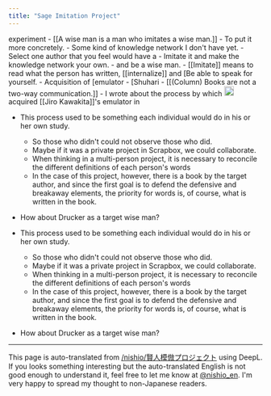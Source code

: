 ```yaml
---
title: "Sage Imitation Project"
---
```


experiment
    - [[A wise man is a man who imitates a wise man.]]
    - To put it more concretely.
            - Some kind of knowledge network I don't have yet.
            - Select one author that you feel would have a
            - Imitate it and make the knowledge network your own.
        - and be a wise man.
            - [[Imitate]] means to read what the person has written, [[internalize]] and [Be able to speak for yourself.
                - Acquisition of [emulator
            - [Shuhari
        - [[(Column) Books are not a two-way communication.]]
        - I wrote about the process by which <img src='https://scrapbox.io/api/pages/nishio-en/nishio/icon' alt='nishio.icon' height="19.5"/> acquired [[Jiro Kawakita]]'s emulator in
- This process used to be something each individual would do in his or her own study.
    - So those who didn't could not observe those who did.
    - Maybe if it was a private project in Scrapbox, we could collaborate.
    - When thinking in a multi-person project, it is necessary to reconcile the different definitions of each person's words
    - In the case of this project, however, there is a book by the target author, and since the first goal is to defend the defensive and breakaway elements, the priority for words is, of course, what is written in the book.
- How about Drucker as a target wise man?


- This process used to be something each individual would do in his or her own study.
    - So those who didn't could not observe those who did.
    - Maybe if it was a private project in Scrapbox, we could collaborate.
    - When thinking in a multi-person project, it is necessary to reconcile the different definitions of each person's words
    - In the case of this project, however, there is a book by the target author, and since the first goal is to defend the defensive and breakaway elements, the priority for words is, of course, what is written in the book.
- How about Drucker as a target wise man?



---
This page is auto-translated from [/nishio/賢人模倣プロジェクト](https://scrapbox.io/nishio/賢人模倣プロジェクト) using DeepL. If you looks something interesting but the auto-translated English is not good enough to understand it, feel free to let me know at [@nishio_en](https://twitter.com/nishio_en). I'm very happy to spread my thought to non-Japanese readers.